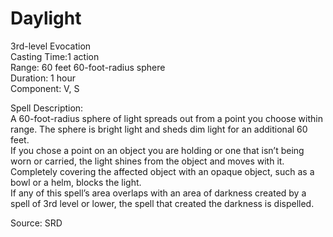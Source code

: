 # Daylight
3rd-level Evocation<br>
Casting Time:1 action<br>
Range: 60 feet
60-foot-radius sphere<br>
Duration: 1 hour<br>
Component: V, S

Spell Description:<br>
A 60-foot-radius sphere of light spreads out from a point you choose within range. The sphere is bright light and sheds dim light for an additional 60 feet.<br>If you chose a point on an object you are holding or one that isn’t being worn or carried, the light shines from the object and moves with it. Completely covering the affected object with an opaque object, such as a bowl or a helm, blocks the light.<br>If any of this spell’s area overlaps with an area of darkness created by a spell of 3rd level or lower, the spell that created the darkness is dispelled.

Source: SRD
